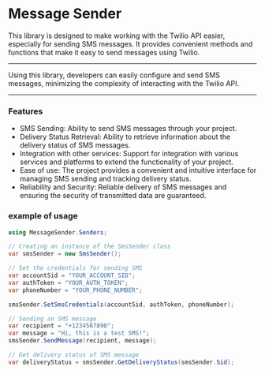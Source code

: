 Message Sender
==================
This library is designed to make working with the Twilio API easier, especially for sending SMS messages. It provides convenient methods and functions that make it easy to send messages using Twilio.
***
Using this library, developers can easily configure and send SMS messages, minimizing the complexity of interacting with the Twilio API.
***

### Features

* SMS Sending: Ability to send SMS messages through your project.
* Delivery Status Retrieval: Ability to retrieve information about the delivery status of SMS messages.
* Integration with other services: Support for integration with various services and platforms to extend the functionality of your project.
* Ease of use: The project provides a convenient and intuitive interface for managing SMS sending and tracking delivery status.
* Reliability and Security: Reliable delivery of SMS messages and ensuring the security of transmitted data are guaranteed.

### example of usage

```csharp
using MessageSender.Senders;

// Creating an instance of the SmsSender class
var smsSender = new SmsSender();

// Set the credentials for sending SMS
var accountSid = "YOUR_ACCOUNT_SID";
var authToken = "YOUR_AUTH_TOKEN";
var phoneNumber = "YOUR_PHONE_NUMBER";

smsSender.SetSmsCredentials(accountSid, authToken, phoneNumber);

// Sending an SMS message
var recipient = "+1234567890";
var message = "Hi, this is a test SMS!";
smsSender.SendMessage(recipient, message);

// Get delivery status of SMS message
var deliveryStatus = smsSender.GetDeliveryStatus(smsSender.Sid);
```


